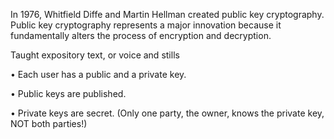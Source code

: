 
In 1976, Whitfield Diffe and Martin Hellman created public key cryptography. Public key cryptography represents a major innovation because it fundamentally alters the process of encryption and decryption. 

Taught expository text, or voice and stills

• Each user has a public and a private key.

• Public keys are published.

• Private keys are secret. (Only one party, the owner, knows the private key, NOT both parties!)

